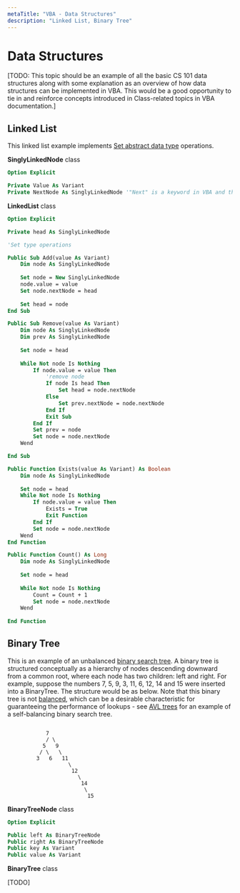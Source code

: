 ```yaml
---
metaTitle: "VBA - Data Structures"
description: "Linked List, Binary Tree"
---
```


# Data Structures


[TODO: This topic should be an example of all the basic CS 101 data structures along with some explanation as an overview of how data structures can be implemented in VBA. This would be a good opportunity to tie in and reinforce concepts introduced in Class-related topics in VBA documentation.]



## Linked List


This linked list example implements [Set abstract data type](https://en.wikipedia.org/wiki/Set_(abstract_data_type)) operations.

**SinglyLinkedNode** class

```vb
Option Explicit

Private Value As Variant
Private NextNode As SinglyLinkedNode '"Next" is a keyword in VBA and therefore is not a valid variable name

```

**LinkedList** class

```vb
Option Explicit

Private head As SinglyLinkedNode

'Set type operations

Public Sub Add(value As Variant)
    Dim node As SinglyLinkedNode
        
    Set node = New SinglyLinkedNode
    node.value = value
    Set node.nextNode = head
    
    Set head = node
End Sub

Public Sub Remove(value As Variant)
    Dim node As SinglyLinkedNode
    Dim prev As SinglyLinkedNode
    
    Set node = head
    
    While Not node Is Nothing
        If node.value = value Then
            'remove node
            If node Is head Then
                Set head = node.nextNode
            Else
                Set prev.nextNode = node.nextNode
            End If
            Exit Sub
        End If
        Set prev = node
        Set node = node.nextNode
    Wend

End Sub

Public Function Exists(value As Variant) As Boolean
    Dim node As SinglyLinkedNode
    
    Set node = head
    While Not node Is Nothing
        If node.value = value Then
            Exists = True
            Exit Function
        End If
        Set node = node.nextNode
    Wend
End Function

Public Function Count() As Long
    Dim node As SinglyLinkedNode
    
    Set node = head
    
    While Not node Is Nothing
        Count = Count + 1
        Set node = node.nextNode
    Wend
    
End Function

```



## Binary Tree


This is an example of an unbalanced [binary search tree](https://en.wikipedia.org/wiki/Binary_search_tree). A binary tree is structured conceptually as a hierarchy of nodes descending downward from a common root, where each node has two children: left and right. For example, suppose the numbers 7, 5, 9, 3, 11, 6, 12, 14 and 15 were inserted into a BinaryTree. The structure would be as below. Note that this binary tree is not [balanced](https://en.wikipedia.org/wiki/Self-balancing_binary_search_tree), which can be a desirable characteristic for guaranteeing the performance of lookups - see [AVL trees](https://en.wikipedia.org/wiki/AVL_tree) for an example of a self-balancing binary search tree.

```

            7
            / \
           5   9
          / \   \
         3   6   11
                   \ 
                    12
                      \
                       14
                        \
                         15

```

**BinaryTreeNode** class

```vb
Option Explicit

Public left As BinaryTreeNode
Public right As BinaryTreeNode
Public key As Variant
Public value As Variant

```

**BinaryTree** class

[TODO]

